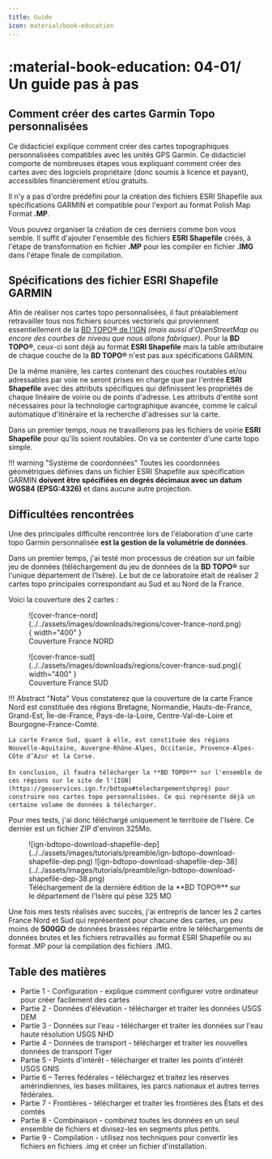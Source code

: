 ```yaml
---
title: Guide
icon: material/book-education
---
```


# **:material-book-education: 04-01/ Un guide pas à pas**


## **Comment créer des cartes Garmin Topo personnalisées**

Ce didacticiel explique comment créer des cartes topographiques personnalisées compatibles avec les unités GPS Garmin. Ce didacticiel comporte de nombreuses étapes vous expliquant comment créer des cartes avec des logiciels propriétaire (donc soumis à licence et payant), accessibles financièrement et/ou gratuits.

Il n'y a pas d'ordre prédéfini pour la création des fichiers ESRI Shapefile aux spécifications GARMIN et compatible pour l'export au format Polish Map Format **.MP**. 

Vous pouvez organiser la création de ces derniers comme bon vous semble. Il suffit d'ajouter l'ensemble des fichiers **ESRI Shapefile** créés, à l'étape de transformation en fichier **.MP**  pour les compiler en fichier **.IMG** dans l'étape finale de compilation.


## **Spécifications des fichier ESRI Shapefile GARMIN**

Afin de réaliser nos cartes topo personnalisées, il faut préalablement retravailler tous nos fichiers sources vectoriels qui proviennent essentiellement de la [BD TOPO® de l'IGN](https://geoservices.ign.fr/bdtopo) *(mais aussi d'OpenStreetMap ou encore des courbes de niveau que nous allons fabriquer)*. Pour la **BD TOPO®**, ceux-ci sont déjà au format **ESRI Shapefile** mais la table attributaire de chaque couche de la **BD TOPO®** n'est pas aux spécifications GARMIN.

De la même manière, les cartes contenant des couches routables et/ou adressables par voie ne seront prises en charge que par l'entrée **ESRI Shapefile** avec des attributs spécifiques qui définissent les propriétés de chaque linéaire de voirie ou de points d'adresse. Les attributs d'entité sont nécessaires pour la technologie cartographique avancée, comme le calcul automatique d'itinéraire et la recherche d'adresses sur la carte.

Dans un premier temps, nous ne travaillerons pas les fichiers de voirie **ESRI Shapefile** pour qu'ils soient routables. On va se contenter d'une carte topo simple.

!!! warning "Système de coordonnées"
    Toutes les coordonnées géométriques définies dans un fichier ESRI Shapefile aux spécification GARMIN **doivent être spécifiées en degrés décimaux avec un datum WGS84 (EPSG:4326)** et dans aucune autre projection.

## **Difficultées rencontrées**

Une des principales difficulté rencontrée lors de l'élaboration d'une carte topo Garmin personnalisée **est la gestion de la volumétrie de données**.

Dans un premier temps, j'ai testé mon processus de création sur un faible jeu de données (téléchargement du jeu de données de la **BD TOPO®** sur l'unique département de l'Isère). Le but de ce laboratoire était de réaliser 2 cartes topo principales correspondant au Sud et au Nord de la France.

Voici la couverture des 2 cartes :
<figure markdown>
  ![cover-france-nord](../../assets/images/downloads/regions/cover-france-nord.png){ width="400" }
  <figcaption>Couverture France NORD</figcaption>
</figure>
<figure markdown>
  ![cover-france-sud](../../assets/images/downloads/regions/cover-france-sud.png){ width="400" }
  <figcaption>Couverture France SUD</figcaption>
</figure>

!!! Abstract "Nota"
    Vous constaterez que la couverture de la carte France Nord est constituée des régions Bretagne, Normandie, Hauts-de-France, Grand-Est, Île-de-France, Pays-de-la-Loire, Centre-Val-de-Loire et Bourgogne-France-Comté.

    La carte France Sud, quant à elle, est constituée des régions Nouvelle-Aquitaine, Auvergne-Rhône-Alpes, Occitanie, Provence-Alpes-Côte d’Azur et la Corse.

    En conclusion, il faudra télécharger la **BD TOPO®** sur l'ensemble de ces régions sur le site de l'[IGN](https://geoservices.ign.fr/bdtopo#telechargementshpreg) pour construire nos cartes topo personnalisées. Ce qui représente déjà un certaine volume de données à télécharger.

Pour mes tests, j'ai donc téléchargé uniquement le territoire de l'Isère. Ce dernier est un fichier ZIP d'environ 325Mo.
<figure markdown>
  ![ign-bdtopo-download-shapefile-dep](../../assets/images/tutorials/preamble/ign-bdtopo-download-shapefile-dep.png)
  ![ign-bdtopo-download-shapefile-dep-38](../../assets/images/tutorials/preamble/ign-bdtopo-download-shapefile-dep-38.png)
  <figcaption>Téléchargement de la dernière édition de la **BD TOPO®** sur le département de l'Isère qui pèse 325 MO</figcaption>
</figure>

Une fois mes tests réalisés avec succès, j'ai entrepris de lancer les 2 cartes France Nord et Sud qui représentent pour chacune des cartes, un peu moins de **500GO** de données brassées répartie entre le téléchargements de données brutes et les fichiers retravaillés au format ESRI Shapefile ou au format .MP pour la compilation des fichiers .IMG.

## **Table des matières**

- Partie 1 - Configuration - explique comment configurer votre ordinateur pour créer facilement des cartes
- Partie 2 - Données d'élévation - télécharger et traiter les données USGS DEM
- Partie 3 - Données sur l'eau - télécharger et traiter les données sur l'eau haute résolution USGS NHD
- Partie 4 - Données de transport - télécharger et traiter les nouvelles données de transport Tiger
- Partie 5 - Points d'intérêt - télécharger et traiter les points d'intérêt USGS GNIS
- Partie 6 – Terres fédérales – téléchargez et traitez les réserves amérindiennes, les bases militaires, les parcs nationaux et autres terres fédérales.
- Partie 7 - Frontières - télécharger et traiter les frontières des États et des comtés
- Partie 8 - Combinaison - combinez toutes les données en un seul ensemble de fichiers et divisez-les en segments plus petits.
- Partie 9 - Compilation - utilisez nos techniques pour convertir les fichiers en fichiers .img et créer un fichier d'installation.